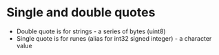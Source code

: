 # Single and double quotes

* Double quote is for strings - a series of bytes (uint8)
* Single quote is for runes (alias for int32 signed integer) - a character value


